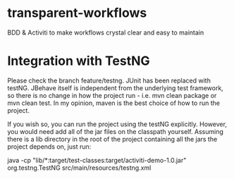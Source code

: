 transparent-workflows
=====================

BDD &amp; Activiti to make workflows crystal clear and easy to maintain

Integration with TestNG
=======================
Please check the branch feature/testng. JUnit has been replaced with testNG. JBehave itself is independent from
the underlying test framework, so there is no change in how the project run - i.e. mvn clean package or mvn clean test.
In my opinion, maven is the best choice of how to run the project.

If you wish so, you can run the project using the testNG explicitly. However, you would need add all of the jar files
on the classpath yourself. Assuming there is a lib directory in the root of the project containing all the jars the project
depends on, just run:

java -cp "lib/*:target/test-classes:target/activiti-demo-1.0.jar" org.testng.TestNG src/main/resources/testng.xml


